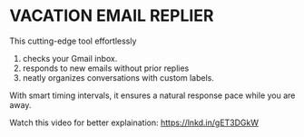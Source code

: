 # VACATION EMAIL REPLIER
This cutting-edge tool effortlessly
1. checks your Gmail inbox.
2. responds to new emails without prior replies
3. neatly organizes conversations with custom labels.

With smart timing intervals, it ensures a natural response pace while you are away.

Watch this video for better explaination: https://lnkd.in/gET3DGkW
